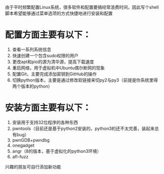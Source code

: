 由于平时频繁配置Linux系统，很多软件和配置要搞经常浪费时间，因此写个shell脚本希望能够通过菜单选项的方式快捷地进行安装和配置

# 配置方面主要有以下：
1. 查看一系列系统信息
2. 快速创建一个包含sudo权限的用户
3. 更改apt和pio的源为清华源，提高下载速度
4. 重启网络，用于虚拟机中Ubuntu偶尔断网的现象
5. 配置Git，主要完成添加密钥到GitHub的操作
6. 切换python版本，主要是通过修改软链接来切py2与py3（前提是你系统里得 两个版本的python）

# 安装方面主要有以下：
1. 安装用于支持32位程序的各种东西
2. pwntools（目前还是基于python2安装的，python3的还不太完善，装起来总有bug）
3. pwnGDB+pwndbg
4. onegadget
5. angr（8的版本，基于虚拟化的python3环境）
6. afl-fuzz


兴趣的朋友可自行添加新功能
